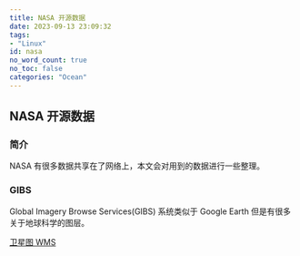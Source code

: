 ```yaml
---
title: NASA 开源数据
date: 2023-09-13 23:09:32
tags:
- "Linux"
id: nasa
no_word_count: true
no_toc: false
categories: "Ocean"
---
```


## NASA 开源数据

### 简介

NASA 有很多数据共享在了网络上，本文会对用到的数据进行一些整理。

### GIBS

Global Imagery Browse Services(GIBS) 系统类似于 Google Earth 但是有很多关于地球科学的图层。

[卫星图 WMS](https://nasa-gibs.github.io/gibs-api-docs/access-basics/#ogc-web-map-service-wms)

